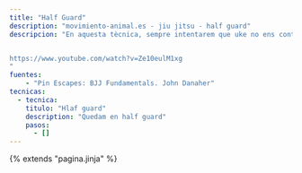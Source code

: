```yaml
---
title: "Half Guard"
description: "movimiento-animal.es - jiu jitsu - half guard"
descripcion: "En aquesta tècnica, sempre intentarem que uke no ens controli l'espatla de fora. Per fer-ho, tori es col.loca una mica de costat i controla es braç de dins de uke per que no se li tiri al damunt. En definitiva, buscam tenir l'espatla i una mica la cadera de fora en l'aire. Si uke ens xafa, podrà començar a passar.


https://www.youtube.com/watch?v=Ze10eulM1xg
"
fuentes:
    - "Pin Escapes: BJJ Fundamentals. John Danaher"
tecnicas: 
  - tecnica:
    titulo: "Hlaf guard"
    description: "Quedam en half guard" 
    pasos:
      - []
---
```

{% extends  "pagina.jinja" %}